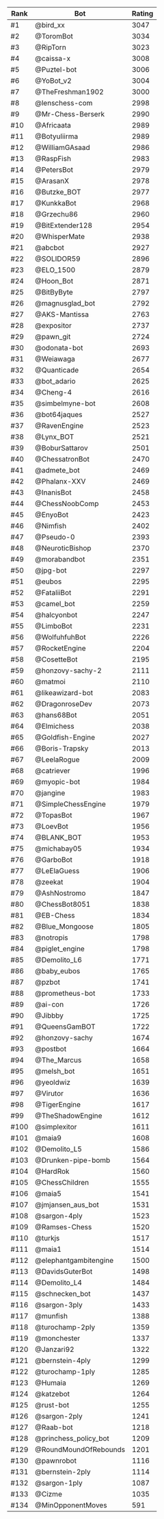 Rank|Bot|Rating
---|---|---
#1|@bird_xx|3047
#2|@ToromBot|3034
#3|@RipTorn|3023
#4|@caissa-x|3008
#5|@Puztel-bot|3006
#6|@YoBot_v2|3004
#7|@TheFreshman1902|3000
#8|@lenschess-com|2998
#9|@Mr-Chess-Berserk|2990
#10|@Africaata|2989
#11|@Botyuliirma|2989
#12|@WilliamGAsaad|2986
#13|@RaspFish|2983
#14|@PetersBot|2979
#15|@ArasanX|2978
#16|@Butzke_BOT|2977
#17|@KunkkaBot|2968
#18|@Grzechu86|2960
#19|@BitExtender128|2954
#20|@WhisperMate|2938
#21|@abcbot|2927
#22|@SOLIDOR59|2896
#23|@ELO_1500|2879
#24|@Hoon_Bot|2871
#25|@BitByByte|2797
#26|@magnusglad_bot|2792
#27|@AKS-Mantissa|2763
#28|@expositor|2737
#29|@pawn_git|2724
#30|@odonata-bot|2693
#31|@Weiawaga|2677
#32|@Quanticade|2654
#33|@bot_adario|2625
#34|@Cheng-4|2616
#35|@simbelmyne-bot|2608
#36|@bot64jaques|2527
#37|@RavenEngine|2523
#38|@Lynx_BOT|2521
#39|@BoburSattarov|2501
#40|@ChessatronBot|2470
#41|@admete_bot|2469
#42|@Phalanx-XXV|2469
#43|@InanisBot|2458
#44|@ChessNoobComp|2453
#45|@EnyoBot|2423
#46|@Nimfish|2402
#47|@Pseudo-0|2393
#48|@NeuroticBishop|2370
#49|@morabandbot|2351
#50|@jpg-bot|2297
#51|@eubos|2295
#52|@FataliiBot|2291
#53|@camel_bot|2259
#54|@halcyonbot|2247
#55|@LimboBot|2231
#56|@WolfuhfuhBot|2226
#57|@RocketEngine|2204
#58|@CosetteBot|2195
#59|@honzovy-sachy-2|2111
#60|@matmoi|2110
#61|@likeawizard-bot|2083
#62|@DragonroseDev|2073
#63|@hans68Bot|2051
#64|@Elmichess|2038
#65|@Goldfish-Engine|2027
#66|@Boris-Trapsky|2013
#67|@LeelaRogue|2009
#68|@catriever|1996
#69|@myopic-bot|1984
#70|@jangine|1983
#71|@SimpleChessEngine|1979
#72|@TopasBot|1967
#73|@LoevBot|1956
#74|@BLANK_BOT|1953
#75|@michabay05|1934
#76|@GarboBot|1918
#77|@LeElaGuess|1906
#78|@zeekat|1904
#79|@AshNostromo|1847
#80|@ChessBot8051|1838
#81|@EB-Chess|1834
#82|@Blue_Mongoose|1805
#83|@notropis|1798
#84|@piglet_engine|1798
#85|@Demolito_L6|1771
#86|@baby_eubos|1765
#87|@pzbot|1741
#88|@prometheus-bot|1733
#89|@ai-con|1726
#90|@Jibbby|1725
#91|@QueensGamBOT|1722
#92|@honzovy-sachy|1674
#93|@postbot|1664
#94|@The_Marcus|1658
#95|@melsh_bot|1651
#96|@yeoldwiz|1639
#97|@Virutor|1636
#98|@TigerEngine|1617
#99|@TheShadowEngine|1612
#100|@simplexitor|1611
#101|@maia9|1608
#102|@Demolito_L5|1586
#103|@Drunken-pipe-bomb|1564
#104|@HardRok|1560
#105|@ChessChildren|1555
#106|@maia5|1541
#107|@jmjansen_aus_bot|1531
#108|@sargon-4ply|1523
#109|@Ramses-Chess|1520
#110|@turkjs|1517
#111|@maia1|1514
#112|@elephantgambitengine|1500
#113|@DavidsGuterBot|1498
#114|@Demolito_L4|1484
#115|@schnecken_bot|1437
#116|@sargon-3ply|1433
#117|@munfish|1388
#118|@turochamp-2ply|1359
#119|@monchester|1337
#120|@Janzari92|1322
#121|@bernstein-4ply|1299
#122|@turochamp-1ply|1285
#123|@Humaia|1269
#124|@katzebot|1264
#125|@rust-bot|1255
#126|@sargon-2ply|1241
#127|@Raab-bot|1218
#128|@princhess_policy_bot|1209
#129|@RoundMoundOfRebounds|1201
#130|@pawnrobot|1116
#131|@bernstein-2ply|1114
#132|@sargon-1ply|1087
#133|@Cizme|1035
#134|@MinOpponentMoves|591
